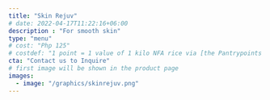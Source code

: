 ```yaml
---
title: "Skin Rejuv"
# date: 2022-04-17T11:22:16+06:00
description : "For smooth skin"
type: "menu"
# cost: "Php 125"
# costdef: "1 point = 1 value of 1 kilo NFA rice via [the Pantrypoints system](https://pantrypoints.com)"
cta: "Contact us to Inquire"
# first image will be shown in the product page
images:
  - image: "/graphics/skinrejuv.png"
---
```

